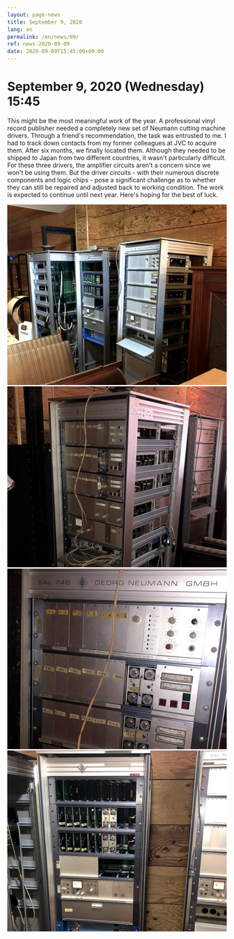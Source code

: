 ```yaml
---
layout: page-news
title: September 9, 2020
lang: en
permalink: /en/news/09/
ref: news-2020-09-09
date: 2020-09-09T15:45:00+09:00
---
```



# September 9, 2020 (Wednesday) 15:45

This might be the most meaningful work of the year.
A professional vinyl record publisher needed a completely new set of Neumann cutting machine drivers. Through a friend's recommendation, the task was entrusted to me. I had to track down contacts from my former colleagues at JVC to acquire them.
After six months, we finally located them. Although they needed to be shipped to Japan from two different countries, it wasn't particularly difficult.
For these three drivers, the amplifier circuits aren't a concern since we won't be using them. But the driver circuits - with their numerous discrete components and logic chips - pose a significant challenge as to whether they can still be repaired and adjusted back to working condition.
The work is expected to continue until next year. Here's hoping for the best of luck.

![1](/assets/news/2020-09-09/1.jpg)
![2](/assets/news/2020-09-09/2.jpg)
![3](/assets/news/2020-09-09/3.jpg)
![4](/assets/news/2020-09-09/4.jpg)
